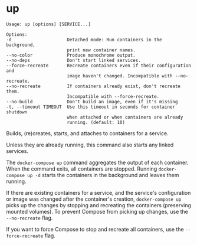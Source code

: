 <!--[metadata]>
+++
title = "up"
description = "Builds, (re)creates, starts, and attaches to containers for a service."
keywords = ["fig, composition, compose, docker, orchestration, cli,  up"]
[menu.main]
identifier="up.compose"
parent = "smn_compose_cli"
+++
<![end-metadata]-->

# up

```
Usage: up [options] [SERVICE...]

Options:
-d                     Detached mode: Run containers in the background,
                       print new container names.
--no-color             Produce monochrome output.
--no-deps              Don't start linked services.
--force-recreate       Recreate containers even if their configuration and
                       image haven't changed. Incompatible with --no-recreate.
--no-recreate          If containers already exist, don't recreate them.
                       Incompatible with --force-recreate.
--no-build             Don't build an image, even if it's missing
-t, --timeout TIMEOUT  Use this timeout in seconds for container shutdown
                       when attached or when containers are already
                       running. (default: 10)
```

Builds, (re)creates, starts, and attaches to containers for a service.

Unless they are already running, this command also starts any linked services.

The `docker-compose up` command aggregates the output of each container. When
the command exits, all containers are stopped. Running `docker-compose up -d`
starts the containers in the background and leaves them running.

If there are existing containers for a service, and the service's configuration
or image was changed after the container's creation, `docker-compose up` picks
up the changes by stopping and recreating the containers (preserving mounted
volumes). To prevent Compose from picking up changes, use the `--no-recreate`
flag.

If you want to force Compose to stop and recreate all containers, use the
`--force-recreate` flag.
